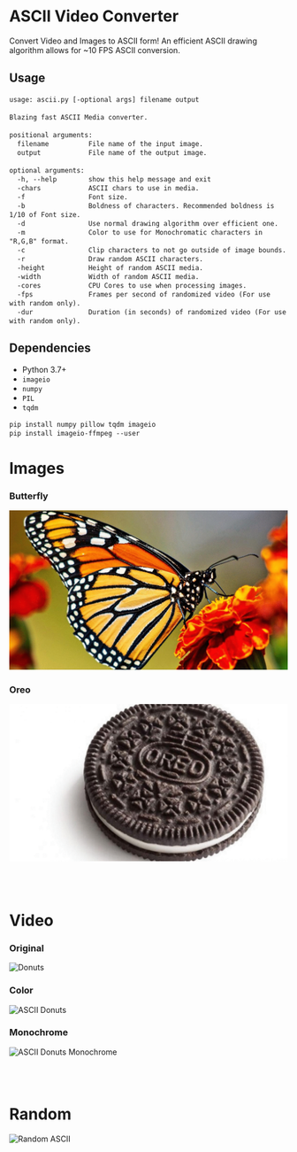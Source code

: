 # ASCII Video Converter

Convert Video and Images to ASCII form! An efficient ASCII drawing algorithm allows for ~10 FPS ASCII conversion.

## Usage

```
usage: ascii.py [-optional args] filename output

Blazing fast ASCII Media converter.

positional arguments:
  filename          File name of the input image.
  output            File name of the output image.

optional arguments:
  -h, --help        show this help message and exit
  -chars            ASCII chars to use in media.
  -f                Font size.
  -b                Boldness of characters. Recommended boldness is 1/10 of Font size.
  -d                Use normal drawing algorithm over efficient one.
  -m                Color to use for Monochromatic characters in "R,G,B" format.
  -c                Clip characters to not go outside of image bounds.
  -r                Draw random ASCII characters.
  -height           Height of random ASCII media.
  -width            Width of random ASCII media.
  -cores            CPU Cores to use when processing images.
  -fps              Frames per second of randomized video (For use with random only).
  -dur              Duration (in seconds) of randomized video (For use with random only).
```

## Dependencies

* Python 3.7+
* `imageio`
* `numpy`
* `PIL`
* `tqdm`

```
pip install numpy pillow tqdm imageio
pip install imageio-ffmpeg --user
```


# Images

### Butterfly

<img src="Documentation/butterfly.gif" alt="Butterfly ASCII">

### Oreo

<img src="Documentation/oreo.gif" alt="Oreo Cookie">

<br /><br />

# Video

### Original

<img src="Documentation/original.gif" alt="Donuts">

### Color

<img src="Documentation/donuts.gif" alt="ASCII Donuts">

### Monochrome

<img src="Documentation/donuts-mono.gif" alt="ASCII Donuts Monochrome">

<br /><br />

# Random

<img src="Documentation/random.gif" alt="Random ASCII">
